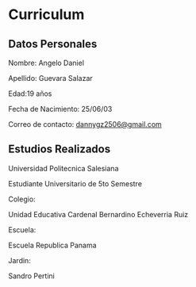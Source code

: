 # Curriculum
## Datos Personales 
Nombre: Angelo Daniel

Apellido: Guevara Salazar

Edad:19 años

Fecha de Nacimiento: 25/06/03

Correo de contacto: dannygz2506@gmail.com

## Estudios Realizados

Universidad Politecnica Salesiana

Estudiante Universitario de 5to Semestre 

Colegio: 

Unidad Educativa Cardenal Bernardino Echeverria Ruiz

Escuela:

Escuela Republica Panama

Jardin:

Sandro Pertini
